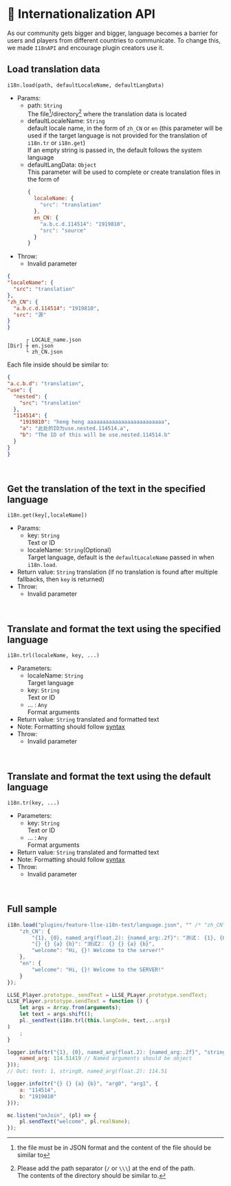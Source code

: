 # 🛫 Internationalization API

As our community gets bigger and bigger, language becomes a barrier for users and players from different countries to
communicate. To change this, we made `I18nAPI` and encourage plugin creators use it.

## Load translation data

`i18n.load(path, defaultLocaleName, defaultLangData)`

- Params:
    - path: `String`  
      The file[^1]/directory[^2] where the translation data is located
    - defaultLocaleName: `String`  
      default locale name, in the form of `zh_CN` or `en` (this parameter will be used if the target language is not
      provided for the translation of `i18n.tr` or `i18n.get`)  
      If an empty string is passed in, the default follows the system language
    - defaultLangData: `Object`  
      This parameter will be used to complete or create translation files in the form of
      ```js
      {
        localeName: {
          "src": "translation"
        },
        en_CN: {
          "a.b.c.d.114514": "1919810",
          "src": "source"
        }
      }
      ```
- Throw:
    - Invalid parameter

[^1]: the file must be in JSON format and the content of the file should be similar to

  ```json
  {
  "localeName": {
    "src": "translation"
  },
  "zh_CN": {
    "a.b.c.d.114514": "1919810",
    "src": "源"
  }
}
  ```

[^2]: Please add the path separator (`/` or `\\\`) at the end of the path.  
The contents of the directory should be similar to.

  ```
        ┌ LOCALE_name.json
  [Dir] ┼ en.json
        └ zh_CN.json
  ```

Each file inside should be similar to:

  ```json
  {
  "a.c.b.d": "translation",
  "use": {
    "nested": {
      "src": "translation"
    },
    "114514": {
      "1919810": "heng heng aaaaaaaaaaaaaaaaaaaaaaaaa",
      "a": "此处的ID为use.nested.114514.a",
      "b": "The ID of this will be use.nested.114514.b"
    }
  }
}
  ```

<br/>

## Get the translation of the text in the specified language

`i18n.get(key[,localeName])`

- Params:
    - key: `String`  
      Text or ID
    - localeName: `String`(Optional)  
      Target language, default is the `defaultLocaleName` passed in when `i18n.load`.
- Return value: `String` translation (if no translation is found after multiple fallbacks, then `key` is returned)
- Throw:
    - Invalid parameter

<br/>

## Translate and format the text using the specified language

`i18n.trl(localeName, key, ...) `

- Parameters:
    - localeName: `String`  
      Target language
    - key: `String`  
      Text or ID
    - ... : `Any`  
      Format arguments
- Return value: `String` translated and formatted text
- Note: Formatting should follow [syntax](https://fmt.dev/latest/syntax.html)
- Throw:
    - Invalid parameter

<br/>

## Translate and format the text using the default language

`i18n.tr(key, ...) `

- Parameters:
    - key: `String`  
      Text or ID
    - ... : `Any`  
      Format arguments
- Return value: `String` translated and formatted text
- Note: Formatting should follow [syntax](https://fmt.dev/latest/syntax.html)
- Throw:
    - Invalid parameter

<br/>

## Full sample

```js
i18n.load("plugins/feature-llse-i18n-test/language.json", "" /* "zh_CN" */, {
    "zh_CN": {
        "{1}, {0}, named_arg(float.2): {named_arg:.2f}": "测试： {1}, {0}, named_arg(float.2): {named_arg:.2f}",
        "{} {} {a} {b}": "测试2： {} {} {a} {b}",
        "welcome": "Hi, {}! Welcome to the server!"
    },
    "en": {
        "welcome": "Hi, {}! Welcome to the SERVER!"
    }
});

LLSE_Player.prototype._sendText = LLSE_PLayer.prototype.sendText;
LLSE_Player.prototype.sendText = function () {
    let args = Array.from(arguments);
    let text = args.shift();
    pl._sendText(i18n.trl(this.langCode, text,..args)
)
    ;
}

logger.info(tr("{1}, {0}, named_arg(float.2): {named_arg:.2f}", "string0", 1, {
    named_arg: 114.51419 // Named arguments should be object
}));
// Out: test: 1, string0, named_arg(float.2): 114.51

logger.info(tr("{} {} {a} {b}", "arg0", "arg1", {
    a: "114514",
    b: "1919810"
}));

mc.listen("onJoin", (pl) => {
    pl.sendText("welcome", pl.realName);
});
```
